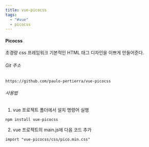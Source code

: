 ```yaml
---
title: vue-picocss
tags:
  - "#vue"
  - picocss
---
```

#### Picocss
초경량 css 프레임워크
기본적인 HTML 태그 디자인을 이쁘게 만들어준다.
###### Git 주소
```
https://github.com/paulo-pertierra/vue-picocss
```

###### 사용법
1. vue 프로젝트 폴더에서 설치 명령어 실행
```
npm install vue-picocss
```

2. vue 프로젝트의 main.js에 다음 코드 추가
```
import "vue-picocss/css/pico.min.css"
```
